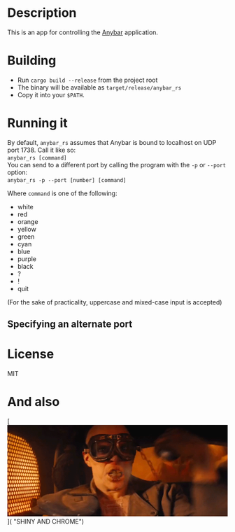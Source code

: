 # Description
This is an app for controlling the [Anybar](https://github.com/tonsky/AnyBar) application.

# Building

- Run `cargo build --release` from the project root  
- The binary will be available as `target/release/anybar_rs`  
- Copy it into your `$PATH`.

# Running it
By default, `anybar_rs` assumes that Anybar is bound to localhost on UDP port 1738. Call it like so:  
`anybar_rs [command]`  
You can send to a different port by calling the program with the `-p` or `--port` option:  
`anybar_rs -p --port [number] [command]`

Where `command` is one of the following:

- white
- red
- orange
- yellow
- green
- cyan
- blue
- purple
- black
- ?
- !
- quit

(For the sake of practicality, uppercase and mixed-case input is accepted)
## Specifying an alternate port

# License
MIT

# And also
[![witnessme](witnessme.gif)]( "SHINY AND CHROME")

